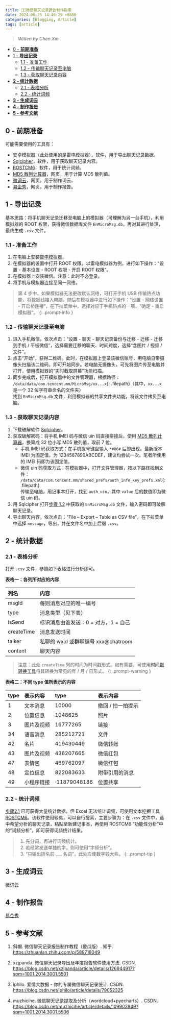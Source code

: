 ```yaml
---
title: 🤟🏻微信聊天记录报告制作指南
date: 2024-06-25 14:46:29 +0800
categories: [Blogging, Article]
tags: [article]
---
```


> *Witten by Chen Xin*

- [0 - **前期准备**](#0---前期准备)
- [1 - **导出记录**](#1---导出记录)
  - [1.1 - 准备工作](#11---准备工作)
  - [1.2 - 传输聊天记录至电脑](#12---传输聊天记录至电脑)
  - [1.3 - 获取聊天记录内容](#13---获取聊天记录内容)
- [**2 - 统计数据**](#2---统计数据)
  - [2.1 - 表格分析](#21---表格分析)
  - [2.2 - 统计词频](#22---统计词频)
- [**3 - 生成词云**](#3---生成词云)
- [**4 - 制作报告**](#4---制作报告)
- [**5 - 参考文献**](#5---参考文献)

## 0 - **前期准备**

可能需要使用的工具有：
- 安卓模拟器（此处使用的是[雷电模拟器](https://www.ldmnq.com/?n=6000)），软件，用于导出聊天记录数据。
- [Sqlcipher](https://link.zhihu.com/?target=https%3A//pan.baidu.com/s/1Rg35hFES-gvE6bir0SPBJA%3Fpwd%3Dooqe)，软件，用于获取聊天记录内容。
- [ROSTCM6](https://link.zhihu.com/?target=https%3A//pan.baidu.com/s/1FzBaI_jUugq9kXr5k2Zynw%3Fpwd%3Dgpba)，软件，用于统计词频。
- [MD5 散列计算器](https://link.zhihu.com/?target=https%3A//md5calculator.chromefans.org/%3Flangid%3Dzh-cn)，网页，用于计算 MD5 散列值。
- [微词云](https://www.weiciyun.com/)，网页，用于制作词云。
- [易企秀](https://store.eqxiu.com/)，网页，用于制作报告。

## 1 - **导出记录**

基本思路：将手机聊天记录迁移至电脑上的模拟器（可理解为另一台手机），利用模拟器的 ROOT 权限，获得微信数据库文件 `EnMicroMsg.db`，再对其进行处理，最终生成 `.csv` 文件。

### 1.1 - 准备工作

1. 在电脑上安装[雷电模拟器](https://www.ldmnq.com/?n=6000)。
2. 在模拟器的设置中打开 ROOT 权限。以雷电模拟器为例，进行如下操作：“设置 - 基本设置 - ROOT 权限 - 开启 ROOT 权限”。
3. 在模拟器上安装微信。注意：此时不必登录。
4. 将手机与模拟器连接至同一网络。

> 第 4 步中，如果模拟器无法更改默认网络，可打开手机 USB 传输热点功能，将数据线接入电脑，随后在模拟器中进行如下操作：“设置 - 网络设置 - 开启桥连接”，在下拉菜单中，选择对应于手机热点的一项，“确定 - 重启模拟器”。
{: .prompt-info }

### 1.2 - 传输聊天记录至电脑

1. 进入手机微信，依次点击：“设置 - 聊天 - 聊天记录备份与迁移 - 迁移 - 迁移到手机 / 平板微信”，选择需要迁移的聊天、时间跨度，选择“含图片 / 视频 / 文件”。
2. 点击“开始”，获得二维码。此时，在模拟器上登录该微信账号，用电脑自带摄像头扫描该二维码，即可开始同步。若电脑无摄像头，可先将图片传至电脑并打开，使用模拟器的“实时截取屏幕”功能扫描。
3. 同步完成后，打开模拟器中的文件管理器，根据路径：  
  `/data/data/com.tencent.mm/MicroMsg/xx...x`{: .filepath}（其中，`xx...x` 是一个 32 位字符串命名的文件夹）  
  找到 `EnMicroMsg.db` 文件，利用模拟器的共享文件夹功能，将该文件拷贝至电脑。

### 1.3 - 获取聊天记录内容

1. 下载破解软件 [Sqlcipher](https://link.zhihu.com/?target=https%3A//pan.baidu.com/s/1Rg35hFES-gvE6bir0SPBJA%3Fpwd%3Dooqe)。
2. 获取破解密码：将手机 IMEI 码与微信 uin 码直接拼接后，使用 [MD5 散列计算器](https://link.zhihu.com/?target=https%3A//md5calculator.chromefans.org/%3Flangid%3Dzh-cn)，换算成 32 位小写 MD5 散列值，取前 7 位。
   - 手机 IMEI 码获取方式：在手机拨号键盘输入 `*#06#` 后即出现。最新版本 IMEI 为固定值，为 1234567890ABCDEF，建议均尝试一次。笔者所使用的 IMEI 码即为该固定值。
   - 微信 uin 码获取方式：在模拟器中，打开文件管理器，按以下路径找到文件：  
  `/data/data/com.tencent.mm/shared_prefs/auth_info_key_prefs.xml`{: .filepath}  
  传输至电脑，用记事本打开，找到 `auth_uin`，其中 `value` 后的数值即为微信 uin 码。
3. 用 Sqlcipher 打开[步骤 1.2](#12---传输聊天记录至电脑) 中获取的 `EnMicroMsg.db` 文件，输入密码即可破解聊天记录。
4. 导出聊天内容。依次点击：“File – Export – Table as CSV file”，在下拉菜单中选择 `message`，导出，并在文件名中加上后缀 `.csv`。

## **2 - 统计数据**

### 2.1 - 表格分析

打开 `.csv` 文件，参照如下表格进行分析即可。

**表格一：各列所对应的内容**

| 列名       | 内容                                 |
| :--------- | :----------------------------------- |
| msgld      | 每则消息对应的唯一编号               |
| type       | 消息类型（见下表）                   |
| isSend     | 标识消息由谁发送：0 = 对方，1 = 自己 |
| createTime | 消息发送时间                         |
| talker     | 私聊的 wxid 或群聊编号 xxx@chatroom  |
| content    | 聊天内容                             |

> 注意：此处 `createTime` 列的时间为时间戳形式。如有需要，可使用[时间戳转换工具](https://tool.lu/timestamp)将其转换为常见的年 / 月 / 日形式。
{: .prompt-warning }

**表格二：不同 type 值所表示的内容**

| type | 表示内容   | type         | 表示内容          |
| :--- | :--------- | :----------- | :---------------- |
| 1    | 文本消息   | 10000        | 撤回 / 拍一拍提示 |
| 2    | 位置信息   | 1048625      | 照片              |
| 3    | 图片及视频 | 16777265     | 链接              |
| 34   | 语音消息   | 285212721    | 文件              |
| 42   | 名片       | 419430449    | 微信转账          |
| 43   | 图片及视频 | 436207665    | 微信红包          |
| 47   | 表情包     | 469762097    | 微信红包          |
| 48   | 定位信息   | 822083633    | 附带引用的消息    |
| 49   | 小程序链接 | ·11879048186 | 位置共享          |

### 2.2 - 统计词频

[步骤2.1](#21---表格分析) 已可获得大量统计数据。但 Excel 无法统计词频，可使用文本挖掘工具 [ROSTCM6](https://pan.baidu.com/s/1FzBaI_jUugq9kXr5k2Zynw?pwd=gpba)。该软件使用较易，可以自行搜索，主要步骤为：在 `.csv` 文件中，选中希望分析的聊天记录，粘贴至新建记事本，再使用 ROSTCM6 “功能性分析”中的“词频分析”，即可获得词频统计结果。

> 1. 先分词，再进行词频统计。
> 2. 若经常发送单独的字，则可使用“字频分析”。
> 3. “只输出排名前 ___ 名词”，此处应使数字较大些。
{: .prompt-tip }


## **3 - 生成词云**

[微词云](https://www.weiciyun.com/)

## **4 - 制作报告**

[易企秀](https://store.eqxiu.com/)

## **5 - 参考文献**

1. 斜帽. 微信聊天记录报告制作教程（傻瓜版）. 知乎. <https://zhuanlan.zhihu.com/p/589718049>

2. xzjpanda. 微信聊天记录导出及年度报告软件使用方法. CSDN. <https://blog.csdn.net/xzjpanda/article/details/126944917?spm=1001.2014.3001.5501>

3. iphilo. 爱情大数据 - 你的专属微信聊天记录统计. CSDN. <https://blog.csdn.net/iphilo/article/details/79052325>

4. muzhicihe. 微信聊天记录提取及分析（wordcloud+pyecharts）. CSDN. <https://blog.csdn.net/muzhicihe/article/details/109902849?spm=1001.2014.3001.5506>
